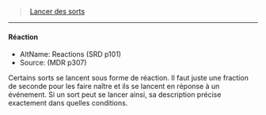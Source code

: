 ﻿---
!GenericItem
Name: Réaction
AltName: Reactions (SRD p101)
Source: (MDR p307)
Id: spellcasting_hd.md#réaction
ParentLink: spellcasting_hd.md#lancer-des-sorts
ParentName: Lancer des sorts
NameLevel: 4
Attributes:
  Name: Réaction
  Markdown: >+
    #### <!--Name-->Réaction<!--/Name-->


    - AltName: <!--AltName-->Reactions (SRD p101)<!--/AltName-->

    - Source: <!--Source-->(MDR p307)<!--/Source-->


    Certains sorts se lancent sous forme de réaction. Il faut juste une fraction de seconde pour les faire naître et ils se lancent en réponse à un événement. Si un sort peut se lancer ainsi, sa description précise exactement dans quelles conditions.

  AltName: Reactions (SRD p101)
  Source: (MDR p307)
AttributesDictionary: >+
  Name: Réaction

  Markdown: >+

    #### <!--Name-->Réaction<!--/Name-->





    - AltName: <!--AltName-->Reactions (SRD p101)<!--/AltName-->



    - Source: <!--Source-->(MDR p307)<!--/Source-->





    Certains sorts se lancent sous forme de réaction. Il faut juste une fraction de seconde pour les faire naître et ils se lancent en réponse à un événement. Si un sort peut se lancer ainsi, sa description précise exactement dans quelles conditions.



  AltName: Reactions (SRD p101)

  Source: (MDR p307)

---
> [Lancer des sorts](hd_spellcasting.md)

---

#### Réaction

- AltName: Reactions (SRD p101)
- Source: (MDR p307)

Certains sorts se lancent sous forme de réaction. Il faut juste une fraction de seconde pour les faire naître et ils se lancent en réponse à un événement. Si un sort peut se lancer ainsi, sa description précise exactement dans quelles conditions.

